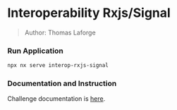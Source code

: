 # Interoperability Rxjs/Signal

> Author: Thomas Laforge

### Run Application

```bash
npx nx serve interop-rxjs-signal
```

### Documentation and Instruction

Challenge documentation is [here](https://angular-challenges.vercel.app/challenges/angular/30-interop-rxjs-signal.md/).
